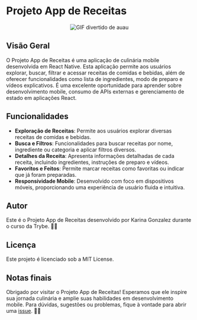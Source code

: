 # Projeto App de Receitas
<p align="center">
  <img src="https://media.tenor.com/9X-I0mcc_OgAAAAC/dog-funny.gif" alt="GIF divertido de auau"/>
</p>

## Visão Geral
O Projeto App de Receitas é uma aplicação de culinária mobile desenvolvida em React Native. Esta aplicação permite aos usuários explorar, buscar, filtrar e acessar receitas de comidas e bebidas, além de oferecer funcionalidades como lista de ingredientes, modo de preparo e vídeos explicativos. É uma excelente oportunidade para aprender sobre desenvolvimento mobile, consumo de APIs externas e gerenciamento de estado em aplicações React.

## Funcionalidades
- **Exploração de Receitas**: Permite aos usuários explorar diversas receitas de comidas e bebidas.
- **Busca e Filtros**: Funcionalidades para buscar receitas por nome, ingrediente ou categoria e aplicar filtros diversos.
- **Detalhes da Receita**: Apresenta informações detalhadas de cada receita, incluindo ingredientes, instruções de preparo e vídeos.
- **Favoritos e Feitos**: Permite marcar receitas como favoritas ou indicar que já foram preparadas.
- **Responsividade Mobile**: Desenvolvido com foco em dispositivos móveis, proporcionando uma experiência de usuário fluida e intuitiva.

## Autor
Este é o Projeto App de Receitas desenvolvido por Karina Gonzalez durante o curso da Trybe. 🍲📱

## Licença
Este projeto é licenciado sob a MIT License.

## Notas finais
Obrigado por visitar o Projeto App de Receitas! Esperamos que ele inspire sua jornada culinária e amplie suas habilidades em desenvolvimento mobile. Para dúvidas, sugestões ou problemas, fique à vontade para abrir uma [issue](https://github.com/KarinaGonzalez99/Projeto-App-de-Receitas/issues). 🥘🍹

